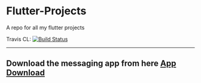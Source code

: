 # Flutter-Projects
A repo for all my flutter projects

Travis CL: [![Build Status](https://travis-ci.org/Hemanth759/Learning-Flutter.svg?branch=master)](https://travis-ci.org/Hemanth759/Learning-Flutter)

------------

## Download the messaging app from here [App Download](https://drive.google.com/open?id=1iM6SFfJK84y9lS626fLwJeBrl6Hr1GGY)
